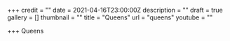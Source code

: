 +++
credit = ""
date = 2021-04-16T23:00:00Z
description = ""
draft = true
gallery = []
thumbnail = ""
title = "Queens"
url = "queens"
youtube = ""

+++
Queens